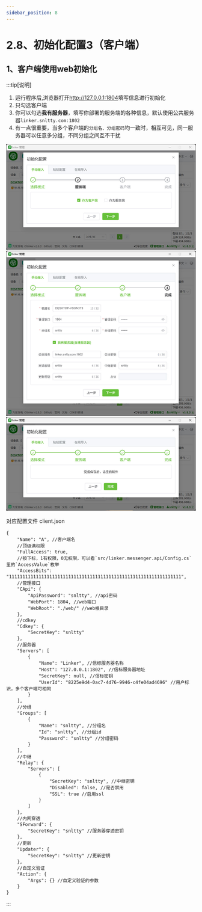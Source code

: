 ```yaml
---
sidebar_position: 8
---
```


# 2.8、初始化配置3（客户端）


## 1、客户端使用web初始化

:::tip[说明]
1. 运行程序后,浏览器打开<a href="http://127.0.0.1:1804" target="_blank">http://127.0.0.1:1804</a>填写信息进行初始化
2. 只勾选客户端
3. 你可以勾选**我有服务器**，填写你部署的服务端的各种信息，默认使用公共服务器`linker.snltty.com:1802`
4. 有一点很重要，当多个客户端的`分组名、分组密码`均一致时，相互可见，同一服务器可以任意多分组，不同分组之间互不干扰

![](./img/client1.jpg)
![](./img/client2.jpg)
![](./img/client3.jpg)

对应配置文件 client.json
```
{
    "Name": "A", //客户端名
    //顶级满权限
    "FullAccess": true,
    //按下标，1有权限，0无权限，可以看`src/linker.messenger.api/Config.cs`里的`AccessValue`枚举
    "AccessBits": "1111111111111111111111111111111111111111111111111111111111111111",
    //管理接口
    "CApi": {
        "ApiPassword": "snltty", //api密码
        "WebPort": 1804, //web端口
        "WebRoot": "./web/" //web根目录
    },
    //cdkey
    "Cdkey": {
        "SecretKey": "snltty"
    },
    //服务器
    "Servers": [
        {
            "Name": "Linker", //信标服务器名称
            "Host": "127.0.0.1:1802", //信标服务器地址
            "SecretKey": null, //信标密钥
            "UserId": "8225e9d4-0ac7-4d76-9946-c4fe04ad4696" //用户标识，多个客户端可相同
        }
    ],
    //分组
    "Groups": [
        {
            "Name": "snltty", //分组名
            "Id": "snltty", //分组id
            "Password": "snltty" //分组密码
        }
    ],
    //中继
    "Relay": {
        "Servers": [
            {
                "SecretKey": "snltty", //中继密钥
                "Disabled": false, //是否禁用
                "SSL": true //启用ssl
            }
        ]
    },
    //内网穿透
    "SForward": {
        "SecretKey": "snltty" //服务器穿透密钥
    },
    //更新
    "Updater": {
        "SecretKey": "snltty" //更新密钥
    },
    //自定义验证
    "Action": {
        "Args": {} //自定义验证的参数
    }
}
```
:::


